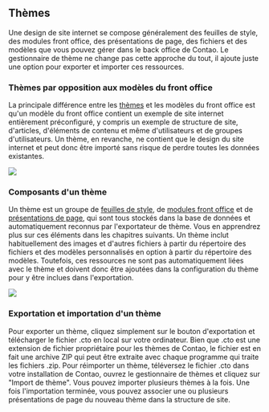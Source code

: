 ## Thèmes

Une design de site internet se compose généralement des feuilles de style, des
modules front office, des présentations de page, des fichiers et des modèles que
vous pouvez gérer dans le back office de Contao. Le gestionnaire de thème ne
change pas cette approche du tout, il ajoute juste une option pour exporter et
importer ces ressources.


### Thèmes par opposition aux modèles du front office

La principale différence entre les [thèmes][1] et les modèles du front office 
est qu'un modèle du front office contient un exemple de site internet 
entièrement préconfiguré, y compris un exemple de structure de site, d'articles, 
d'éléments de contenu et même d'utilisateurs et de groupes d'utilisateurs. Un 
thème, en revanche, ne contient que le design du site internet et peut donc être 
importé sans risque de perdre toutes les données existantes.

![](images/gestionnaire-theme.jpg)


### Composants d'un thème

Un thème est un groupe de [feuilles de style][2], de [modules front office][3] 
et de [présentations de page][4], qui sont tous stockés dans la base de données 
et automatiquement reconnus par l'exportateur de thème. Vous en apprendrez plus 
sur ces éléments dans les chapitres suivants. Un thème inclut habituellement des 
images et d'autres fichiers à partir du répertoire des fichiers et des modèles 
personnalisés en option à partir du répertoire des modèles. Toutefois, ces 
ressources ne sont pas automatiquement liées avec le thème et doivent donc être 
ajoutées dans la configuration du thème pour y être inclues dans l'exportation.

![](images/parametres-theme.jpg)


### Exportation et importation d'un thème

Pour exporter un thème, cliquez simplement sur le bouton d'exportation et 
télécharger le fichier .cto en local sur votre ordinateur. Bien que .cto est une 
extension de fichier propriétaire pour les thèmes de Contao, le fichier est en 
fait une archive ZIP qui peut être extraite avec chaque programme qui traite les 
fichiers .zip. Pour réimporter un thème, téléversez le fichier .cto dans votre 
installation de Contao, ouvrez le gestionnaire de thèmes et cliquez sur "Import 
de thème". Vous pouvez importer plusieurs thèmes à la fois. Une fois 
l'importation terminée, vous pouvez associer une ou plusieurs présentations de 
page du nouveau thème dans la structure de site.


[1]: https://contao.org/en/contao-themes-and-templates.html
[2]: ../03-gestion-des-pages/feuilles-de-style.md#feuilles-de-style
[3]: ../03-gestion-des-pages/modules.md#modules
[4]: ../03-gestion-des-pages/presentations-de-page.md#pr%C3%A9sentations-de-page
